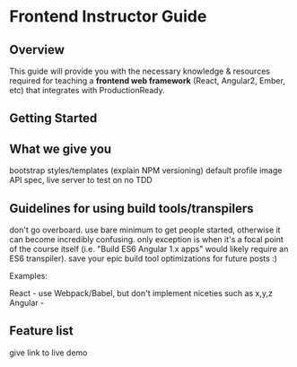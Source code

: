 # Frontend Instructor Guide
## Overview

This guide will provide you with the necessary knowledge & resources required for teaching a **frontend web framework** (React, Angular2, Ember, etc) that integrates with ProductionReady.

## Getting Started


## What we give you
bootstrap styles/templates (explain NPM versioning)
default profile image
API spec, live server to test on
no TDD

## Guidelines for using build tools/transpilers
don't go overboard. use bare minimum to get people started, otherwise it can become incredibly confusing. only exception is when it's a focal point of the course itself (i.e. "Build ES6 Angular 1.x apps" would likely require an ES6 transpiler). save your epic build tool optimizations for future posts :)

Examples:

React - use Webpack/Babel, but don't implement niceties such as x,y,z
Angular - 

## Feature list
give link to live demo
